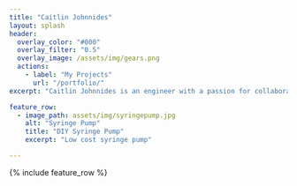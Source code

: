 ```yaml
---
title: "Caitlin Johnnides"
layout: splash
header:
  overlay_color: "#000"
  overlay_filter: "0.5"
  overlay_image: /assets/img/gears.png
  actions:
    - label: "My Projects"
      url: "/portfolio/"
excerpt: "Caitlin Johnnides is an engineer with a passion for collaboration and innovation in the medical device industry. She has a great interest in 3D printing and rapid prototyping. Learn more about Caitlin and her projects here!"

feature_row:
  - image_path: assets/img/syringepump.jpg
    alt: "Syringe Pump"
    title: "DIY Syringe Pump"
    excerpt: "Low cost syringe pump"

---
```


{% include feature_row %}

